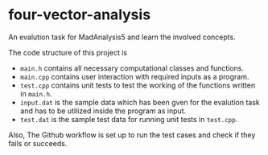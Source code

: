 # four-vector-analysis
An evalution task for MadAnalysis5 and learn the involved concepts.

The code structure of this project is
- `main.h` contains all necessary computational classes and functions.
- `main.cpp` contains user interaction with required inputs as a program. 
- `test.cpp` contains unit tests to test the working of the functions written in `main.h`. 
- `input.dat` is the sample data which has been gven for the evalution task and has to be utilized inside the program as input.
- `test.dat` is the sample test data for running unit tests in `test.cpp`.


Also, The Github workflow is set up to run the test cases and check if they fails or succeeds. 
